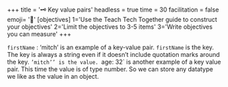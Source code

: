 +++
title = '🗝️ Key value pairs'
headless = true
time = 30
facilitation = false
emoji= '🧩'
[objectives]
    1='Use the Teach Tech Together guide to construct your objectives'
    2='Limit the objectives to 3-5 items'
    3='Write objectives you can measure'
+++

`firstName` : ‘mitch’ is an example of a key-value pair.
`firstName` is the key. The key is always a string even if it doesn’t include quotation marks around the key.
`’mitch’’ is the value.
`age: 32` is another example of a key value pair. This time the value is of type number.
So we can store any datatype we like as the value in an object.
